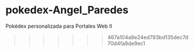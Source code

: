 # pokedex-Angel_Paredes
Pokédex personalizada para Portales Web II
>>>>>>> 467a104a8e24ed793bd135dec7d70d4fa9de9ec1
